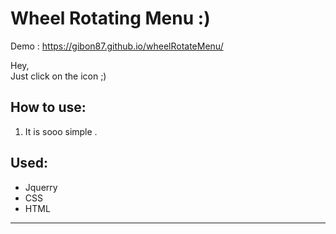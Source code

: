 
<h1>Wheel Rotating Menu :)</h1>

Demo : https://gibon87.github.io/wheelRotateMenu/

<p> Hey,<br>
Just click on the icon ;) </p>

<h2>How to use: </h2>
<ol>
  <li>It is sooo simple .</li>
</ol>

<h2>Used:</h2>
<ul>
  <li>Jquerry </li>
  <li>CSS</li>
  <li>HTML</li>
</ul>

<hr>
